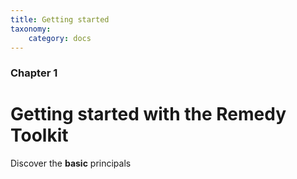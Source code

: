 ```yaml
---
title: Getting started
taxonomy:
    category: docs
---
```


### Chapter 1

# Getting started with the Remedy Toolkit

Discover the **basic** principals
